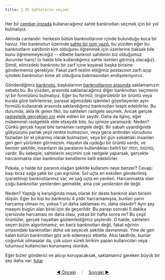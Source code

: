 ```yaml
---
title: 2.35 Sahtelerin seçimi
---
```


Her bir [çember imzada](2.34_ring_signatures.md) kullanacağımız sahte
banknotları seçmek için bir yol bulmalıyız.

Aklında canlandır: herkesin bütün banknotlarının içinde bulunduğu koca
bir havuz.  Her banknotun üzerinde [sahte bir isim
yazılı](2.22_stealth_addresses.md), bu yüzden eğer bu banknotların
sahibinin kim olduğunu öğrenmek için üzerlerine baksak bile bunu
öğrenemeyeceğiz -- elbette banknot sahibinin biz olduğumuz durumlar
hariç! (o halde bile kullandığımız sahte isimleri görmüş olacağız).
Şimdi, elimizdeki banknotu bir zarf içine koyarak başka birisine
göndermemiz gerekiyor.  Fakat zarfi teslim ettiğimiz postacının zarfı
açıp içindeki banknotun kime ait olduğuna bakmasından endişeleniyoruz.

Gönderdiğimiz [banknotu](2.32_utxos.md), başkalarının [banknotlarının
arasında](2.34_ring_signatures.md) saklamamızın sebebi bu.  Bu yüzden,
arasında saklanacağımız diğer banknotları seçmenin iyi bir formülünü
bulmalıyız.  Eğer bu formül, öngörülebilir bir örüntü veya kurala göre
belirlenirse, parasal ağımızdaki işlemleri gözetleyenler aynı formülü
kullanarak arasında saklandığımız banknotları tespit edebilirler.  Bu
durumda, akla ilk gelen fikir, bu sahteleri rastgele seçmek.  Ancak
gerçek [rastgelelik gerçekten zor](2.17_random.md) elde edilen bir
şeydir.  Daha da ilginç, eğer mükemmel rastgelelik elde etseydik bile,
bu işimize yaramazdı.  Neden?  Çünkü gerçek hayat bile tamamen
rastgele değil.  Bir sabah uyandığında gökyüzünü parlak yeşil renkte
bulmazsın, veya gece ardından vücudunu fazladan bir el çıkarmış olarak
bulmazsın, veya bir gün sokaktaki insanları geri geri yürürken
görmezsin.  Hayatın da uyduğu bir örüntü vardır, ve benzer şekilde,
insanların da paralarını kullandıkları belirli bir ritim, örüntü,
vardır.  Bu sebeple, sahtelerin seçimini çok rastgele yaparsak,
gerçekte harcanmakta olan banknotlar kendilerini belli edebilirler.

Pekala, o halde bir paranın olağan şekilde kullanımı neye benzer?
Cevap: başı biraz sağa yatık bir çan egrisine.  Sol uçta en eskiden
gönderilmiş (yaratılmış) banknotlarımız var, ve sağ uçta en yenileri.
Harcanmakta olan çoğu banknotlar yenilerden gelmekte, ama *çok
yenilerden* de değil.

Neden?  Yaptığı iş karşılığında maaş olarak bir deste banknot alan
birisini düşün.  Eğer bu kişi bu banknotu 4 yıldır harcamamışsa,
bunları yarın harcamış olması mı, yoksa 1 yıl daha saklaması mı, daha
olasıdır?  Aynı şey maaşını bugün alan birisi için de geçerlidir.  Bu
parayı sonraki 5 dakika içerisinde harcaması mı daha olası, yoksa bir
hafta sonra mı?  Bu çeşit örüntüler, gerçek hayattan gözlemlediğimiz
şeylerdir.  O halde, sahteleri seçen bizim algoritmamız, en bariz
banknotları değil, fakat eğrinin ortasındaki banknotları *daha sık*
seçecek şekilde davranmalı.  Yine de geri kalan bütün banknotları göz
ardı edemeyiz elbette.  Aksi takdirde, bunlar çoğunluk olmasalar da,
çok uzun süreli birikim yapan kullanıcıları veya tutumsuz
kullanıcıları korumamış olurduk.

Eğer bizler gönderici ve alıcıyı koruyacaksak, saklamamız gereken
büyük bir şey daha var: [tutar](2.36_ringct.md)



<p align='center' style='margin-top: 1.5em;'><span style='margin-right: 1em;'><a href="./2.34_ring_signatures.md">◄ Önceki</a></span> <span style='color: #ff774d;'>/</span> <span style='margin-left: 1em;'><a href="./2.36_ringct.md">Sonraki ►</a></span></p>
